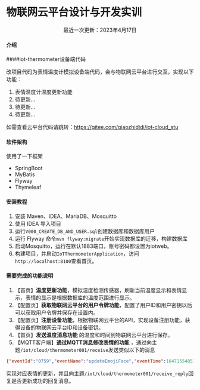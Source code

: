 # 物联网云平台设计与开发实训

<div style="text-align: center">最近一次更新：2023年4月17日</div>

#### 介绍
####iot-thermometer设备端代码

改项目代码为表情温度计模拟设备端代码，会与物联网云平台进行交互，实现以下功能：
<ol>
<li>表情温度计温度更新功能</li>
<li>待更新...</li>
<li>待更新...</li>
<li>待更新...</li>
</ol>

如需查看云平台代码请跳转：https://gitee.com/qiaozhididi/iot-cloud_stu

#### 软件架构
使用了一下框架
- SpringBoot
- MyBatis
- Flyway
- Thymeleaf

#### 安装教程

1. 安装 Maven、IDEA、MariaDB、Mosquitto
2. 使用 IDEA 导入项目
3. 运行`V000_CREATE_DB_AND_USER.sql`创建数据库和数据库用户
4. 运行 Flyway 命令`mvn flyway:migrate`开始实现数据库的迁移，构建数据库
5. 启动Mosquitto，运行在默认1883端口，账号密码都设置为iotweb。
6. 构建项目，并启动`IoTThermometerApplication`，访问`http://localhost:8100`查看首页。

#### 需要完成的功能说明

1. 【首页】__温度更新功能__，模拟温度检测传感器，刷新当前温度显示和表情显示，表情的显示是根据数据库的温度范围进行显示。
2. 【配置页】__获取物联网云平台的用户令牌功能__，配置了用户ID和用户密钥以后可以获取用户令牌并保存在设置内。
3. 【配置页】__注册设备功能__，根据物联网云平台的API，实现设备注册功能，获得设备的物联网云平台ID和设备密钥。
4. 【首页】__发送温度消息功能__ 的温度和时间到物联网云平台进行保存。
5. 【MQTT客户端】__通过MQTT消息修改表情的功能__ ，通过向主题`/iot/cloud/thermometer001/receive`发送类似以下的消息
```json
{"eventId":"0759","eventName":"updateEmojiFace","eventTime":1647155485187,"params":["burn","_(´□`」 ∠)_"]}
```
实现对应表情的更新，并且向主题`/iot/cloud/thermometer001/receive_reply`回复是否更新成功的回复消息。
